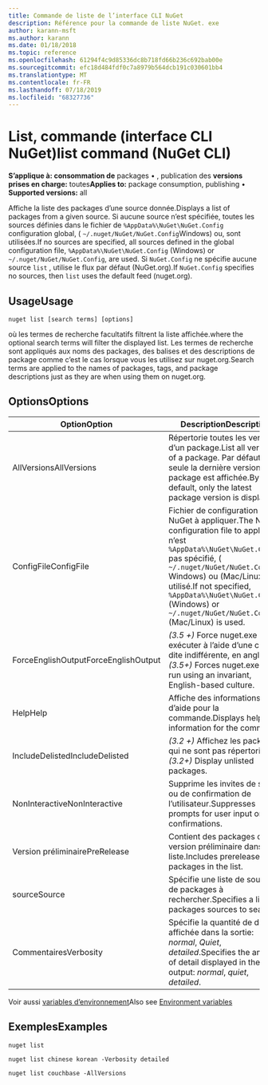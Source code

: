 ```yaml
---
title: Commande de liste de l’interface CLI NuGet
description: Référence pour la commande de liste NuGet. exe
author: karann-msft
ms.author: karann
ms.date: 01/18/2018
ms.topic: reference
ms.openlocfilehash: 61294f4c9d85336dc8b718fd66b236c692bab00e
ms.sourcegitcommit: efc18d484fdf0c7a8979b564dcb191c030601bb4
ms.translationtype: MT
ms.contentlocale: fr-FR
ms.lasthandoff: 07/18/2019
ms.locfileid: "68327736"
---
```

# <a name="list-command-nuget-cli"></a><span data-ttu-id="e04b8-103">List, commande (interface CLI NuGet)</span><span class="sxs-lookup"><span data-stu-id="e04b8-103">list command (NuGet CLI)</span></span>

<span data-ttu-id="e04b8-104">**S’applique à: consommation de** packages &bullet; , publication des **versions prises en charge:** toutes</span><span class="sxs-lookup"><span data-stu-id="e04b8-104">**Applies to:** package consumption, publishing &bullet; **Supported versions:** all</span></span>

<span data-ttu-id="e04b8-105">Affiche la liste des packages d’une source donnée.</span><span class="sxs-lookup"><span data-stu-id="e04b8-105">Displays a list of packages from a given source.</span></span> <span data-ttu-id="e04b8-106">Si aucune source n’est spécifiée, toutes les sources définies dans le fichier de `%AppData%\NuGet\NuGet.Config` configuration global, ( `~/.nuget/NuGet/NuGet.Config`Windows) ou, sont utilisées.</span><span class="sxs-lookup"><span data-stu-id="e04b8-106">If no sources are specified, all sources defined in the global configuration file, `%AppData%\NuGet\NuGet.Config` (Windows) or `~/.nuget/NuGet/NuGet.Config`, are used.</span></span> <span data-ttu-id="e04b8-107">Si `NuGet.Config` ne spécifie aucune source `list` , utilise le flux par défaut (NuGet.org).</span><span class="sxs-lookup"><span data-stu-id="e04b8-107">If `NuGet.Config` specifies no sources, then `list` uses the default feed (nuget.org).</span></span>

## <a name="usage"></a><span data-ttu-id="e04b8-108">Usage</span><span class="sxs-lookup"><span data-stu-id="e04b8-108">Usage</span></span>

```cli
nuget list [search terms] [options]
```

<span data-ttu-id="e04b8-109">où les termes de recherche facultatifs filtrent la liste affichée.</span><span class="sxs-lookup"><span data-stu-id="e04b8-109">where the optional search terms will filter the displayed list.</span></span> <span data-ttu-id="e04b8-110">Les termes de recherche sont appliqués aux noms des packages, des balises et des descriptions de package comme c’est le cas lorsque vous les utilisez sur nuget.org.</span><span class="sxs-lookup"><span data-stu-id="e04b8-110">Search terms are applied to the names of packages, tags, and package descriptions just as they are when using them on nuget.org.</span></span>

## <a name="options"></a><span data-ttu-id="e04b8-111">Options</span><span class="sxs-lookup"><span data-stu-id="e04b8-111">Options</span></span>

| <span data-ttu-id="e04b8-112">Option</span><span class="sxs-lookup"><span data-stu-id="e04b8-112">Option</span></span> | <span data-ttu-id="e04b8-113">Description</span><span class="sxs-lookup"><span data-stu-id="e04b8-113">Description</span></span> |
| --- | --- |
| <span data-ttu-id="e04b8-114">AllVersions</span><span class="sxs-lookup"><span data-stu-id="e04b8-114">AllVersions</span></span> | <span data-ttu-id="e04b8-115">Répertorie toutes les versions d’un package.</span><span class="sxs-lookup"><span data-stu-id="e04b8-115">List all versions of a package.</span></span> <span data-ttu-id="e04b8-116">Par défaut, seule la dernière version du package est affichée.</span><span class="sxs-lookup"><span data-stu-id="e04b8-116">By default, only the latest package version is displayed.</span></span> |
| <span data-ttu-id="e04b8-117">ConfigFile</span><span class="sxs-lookup"><span data-stu-id="e04b8-117">ConfigFile</span></span> | <span data-ttu-id="e04b8-118">Fichier de configuration NuGet à appliquer.</span><span class="sxs-lookup"><span data-stu-id="e04b8-118">The NuGet configuration file to apply.</span></span> <span data-ttu-id="e04b8-119">S’il n’est `%AppData%\NuGet\NuGet.Config` pas spécifié, ( `~/.nuget/NuGet/NuGet.Config` Windows) ou (Mac/Linux) est utilisé.</span><span class="sxs-lookup"><span data-stu-id="e04b8-119">If not specified, `%AppData%\NuGet\NuGet.Config` (Windows) or `~/.nuget/NuGet/NuGet.Config` (Mac/Linux) is used.</span></span>|
| <span data-ttu-id="e04b8-120">ForceEnglishOutput</span><span class="sxs-lookup"><span data-stu-id="e04b8-120">ForceEnglishOutput</span></span> | <span data-ttu-id="e04b8-121">*(3.5 +)* Force nuget.exe pour exécuter à l’aide d’une culture dite indifférente, en anglais.</span><span class="sxs-lookup"><span data-stu-id="e04b8-121">*(3.5+)* Forces nuget.exe to run using an invariant, English-based culture.</span></span> |
| <span data-ttu-id="e04b8-122">Help</span><span class="sxs-lookup"><span data-stu-id="e04b8-122">Help</span></span> | <span data-ttu-id="e04b8-123">Affiche des informations d’aide pour la commande.</span><span class="sxs-lookup"><span data-stu-id="e04b8-123">Displays help information for the command.</span></span> |
| <span data-ttu-id="e04b8-124">IncludeDelisted</span><span class="sxs-lookup"><span data-stu-id="e04b8-124">IncludeDelisted</span></span> | <span data-ttu-id="e04b8-125">*(3.2 +)* Affichez les packages qui ne sont pas répertoriés.</span><span class="sxs-lookup"><span data-stu-id="e04b8-125">*(3.2+)* Display unlisted packages.</span></span> |
| <span data-ttu-id="e04b8-126">NonInteractive</span><span class="sxs-lookup"><span data-stu-id="e04b8-126">NonInteractive</span></span> | <span data-ttu-id="e04b8-127">Supprime les invites de saisie ou de confirmation de l’utilisateur.</span><span class="sxs-lookup"><span data-stu-id="e04b8-127">Suppresses prompts for user input or confirmations.</span></span> |
| <span data-ttu-id="e04b8-128">Version préliminaire</span><span class="sxs-lookup"><span data-stu-id="e04b8-128">PreRelease</span></span> | <span data-ttu-id="e04b8-129">Contient des packages de version préliminaire dans la liste.</span><span class="sxs-lookup"><span data-stu-id="e04b8-129">Includes prerelease packages in the list.</span></span> |
| <span data-ttu-id="e04b8-130">source</span><span class="sxs-lookup"><span data-stu-id="e04b8-130">Source</span></span> | <span data-ttu-id="e04b8-131">Spécifie une liste de sources de packages à rechercher.</span><span class="sxs-lookup"><span data-stu-id="e04b8-131">Specifies a list of packages sources to search.</span></span> |
| <span data-ttu-id="e04b8-132">Commentaires</span><span class="sxs-lookup"><span data-stu-id="e04b8-132">Verbosity</span></span> | <span data-ttu-id="e04b8-133">Spécifie la quantité de détails affichée dans la sortie: *normal*, *Quiet*, *detailed*.</span><span class="sxs-lookup"><span data-stu-id="e04b8-133">Specifies the amount of detail displayed in the output: *normal*, *quiet*, *detailed*.</span></span> |

<span data-ttu-id="e04b8-134">Voir aussi [variables d’environnement](cli-ref-environment-variables.md)</span><span class="sxs-lookup"><span data-stu-id="e04b8-134">Also see [Environment variables](cli-ref-environment-variables.md)</span></span>

## <a name="examples"></a><span data-ttu-id="e04b8-135">Exemples</span><span class="sxs-lookup"><span data-stu-id="e04b8-135">Examples</span></span>

```cli
nuget list

nuget list chinese korean -Verbosity detailed

nuget list couchbase -AllVersions
```
